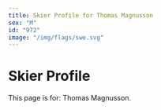 ```yaml
---
title: Skier Profile for Thomas Magnusson
sex: "M"
id: "972"
image: "/img/flags/swe.svg" 
---
```


# Skier Profile

This page is for: Thomas Magnusson.
    